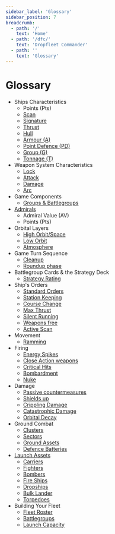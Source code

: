 ```yaml
---
sidebar_label: 'Glossary'
sidebar_position: 7
breadcrumb:
  - path: '/'
    text: 'Home'
  - path: '/dfc/'
    text: 'Dropfleet Commander'
  - path: ''
    text: 'Glossary'
---
```


# Glossary

* Ships Characteristics
  * Points (Pts)
  * [Scan](/dfc/the-basics/ships-characteristics#scan)
  * [Signature](/dfc/the-basics/ships-characteristics#signature)
  * [Thrust](/dfc/the-basics/ships-characteristics#thrust)
  * [Hull](/dfc/the-basics/ships-characteristics#hull)
  * [Armour (A)](/dfc/the-basics/ships-characteristics#armour-a)
  * [Point Defence (PD)](/dfc/the-basics/ships-characteristics#point-defence-pd)
  * [Group (G)](/dfc/the-basics/ships-characteristics#group-g)
  * [Tonnage (T)](/dfc/the-basics/ships-characteristics#tonnage-t)
* Weapon System Characteristics
  * [Lock](/dfc/the-basics/ships-characteristics#lock)
  * [Attack](/dfc/the-basics/ships-characteristics#attack)
  * [Damage](/dfc/the-basics/ships-characteristics#damage)
  * [Arc](/dfc/the-basics/ships-characteristics#arc)
* Game Components
  * [Groups & Battlegroups](/dfc/the-basics/game-components#groups--battlegroups)
* [Admirals](/dfc/the-basics/admirals)
  * Admiral Value (AV)
  * Points (Pts)
* Orbital Layers
  * [High Orbit/Space](/dfc/the-basics/orbital-layers#high-orbitspace)
  * [Low Orbit](/dfc/the-basics/orbital-layers#low-orbit)
  * [Atmosphere](/dfc/the-basics/orbital-layers#atmosphere)
* Game Turn Sequence
  * [Cleanup](/dfc/core-rules/game-turn-sequence#planning-phase)
  * [Roundup phase](/dfc/core-rules/game-turn-sequence#roundup-phase)
* Battlegroup Cards & the Strategy Deck
  * [Strategy Rating](/dfc/core-rules/battlegroup-cards-the-strategy-deck#strategy-rating)
* Ship's Orders
  * [Standard Orders](/dfc/core-rules/ships-orders#standard-orders)
  * [Station Keeping](/dfc/core-rules/ships-orders#station-keeping)
  * [Course Change](/dfc/core-rules/ships-orders#course-change)
  * [Max Thrust](/dfc/core-rules/ships-orders#max-thrust)
  * [Silent Running](/dfc/core-rules/ships-orders#silent-running)
  * [Weapons free](/dfc/core-rules/ships-orders#weapons-free)
  * [Active Scan](/dfc/core-rules/ships-orders#active-scan)
* Movement
  * [Ramming](/dfc/core-rules/movement#ramming)
* Firing
  * [Energy Spikes](/dfc/core-rules/firing#energy-spikes)
  * [Close Action weapons](/dfc/core-rules/firing#close-action-weapons)
  * [Critical Hits](/dfc/core-rules/firing#critical-hits)
  * [Bombardment](/dfc/core-rules/firing#Bombardment)
  * [Nuke](/dfc/core-rules/firing#nuke-the-site-from-orbit)
* Damage
  * [Passive countermeasures](/dfc/core-rules/damage#passive-countermeasures)
  * [Shields up](/dfc/core-rules/damage#shields-up)
  * [Crippling Damage](/dfc/core-rules/damage#6-roll-for-crippling-damage)
  * [Catastrophic Damage](/dfc/core-rules/damage#7-roll-for-catastrophic-damage)
  * [Orbital Decay](/dfc/core-rules/damage#orbital-decay)
* Ground Combat
  * [Clusters](/dfc/core-rules/ground-combat#clusters)
  * [Sectors](/dfc/core-rules/ground-combat#sectors)
  * [Ground Assets](/dfc/core-rules/ground-combat#ground-assets)
  * [Defence Batteries](/dfc/core-rules/ground-combat#defence-batteries)
* [Launch Assets](/dfc/core-rules/launch-assets)
  * [Carriers](/dfc/core-rules/launch-assets#carrier-characteristics)
  * [Fighters](/dfc/core-rules/launch-assets#fighters)
  * [Bombers](/dfc/core-rules/launch-assets#bombers)
  * [Fire Ships](/dfc/core-rules/launch-assets#fire-ships)
  * [Dropships](/dfc/core-rules/launch-assets#dropships)
  * [Bulk Lander](/dfc/core-rules/launch-assets#bulk-lander)
  * [Torpedoes](/dfc/core-rules/launch-assets#torpedoes)
* Building Your Fleet
  * [Fleet Roster](/dfc/building-your-fleet#the-fleet-roster)
  * [Battlegroups](/dfc/building-your-fleet#battlegroup-type)
  * [Launch Capacity](/dfc/building-your-fleet#launch-capacity)
